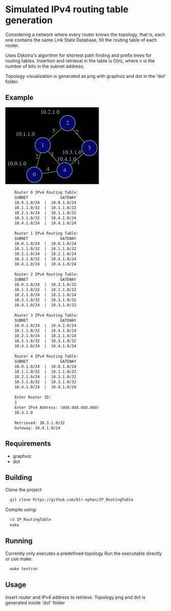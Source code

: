 
# Simulated IPv4 routing table generation

Considering a network where every router knows the topology, that is, each one contains the same Link State Database, fill the routing table of each router.

Uses Dijkstra's algorithm for shortest path finding and prefix trees for routing tables. Insertion and retrieval in the table is O(n), where n is the number of bits in the subnet address;

Topology visualization is generated as png with graphviz and dot in the 'dot' folder.


## Example

<img src='./misc/graph.png'>


```
    Router 0 IPv4 Routing Table:
    SUBNET              GATEWAY
    10.0.1.0/24  |  10.0.1.0/24
    10.1.1.0/32  |  10.1.1.0/32
    10.2.1.0/24  |  10.1.1.0/32
    10.3.1.0/32  |  10.4.1.0/24
    10.4.1.0/24  |  10.4.1.0/24

    Router 1 IPv4 Routing Table:
    SUBNET              GATEWAY
    10.0.1.0/24  |  10.0.1.0/24
    10.1.1.0/32  |  10.1.1.0/32
    10.2.1.0/24  |  10.2.1.0/24
    10.3.1.0/32  |  10.4.1.0/24
    10.4.1.0/24  |  10.4.1.0/24

    Router 2 IPv4 Routing Table:
    SUBNET              GATEWAY
    10.0.1.0/24  |  10.3.1.0/32
    10.1.1.0/32  |  10.1.1.0/32
    10.2.1.0/24  |  10.2.1.0/24
    10.3.1.0/32  |  10.3.1.0/32
    10.4.1.0/24  |  10.3.1.0/32

    Router 3 IPv4 Routing Table:
    SUBNET              GATEWAY
    10.0.1.0/24  |  10.4.1.0/24
    10.1.1.0/32  |  10.4.1.0/24
    10.2.1.0/24  |  10.2.1.0/24
    10.3.1.0/32  |  10.3.1.0/32
    10.4.1.0/24  |  10.4.1.0/24

    Router 4 IPv4 Routing Table:
    SUBNET              GATEWAY
    10.0.1.0/24  |  10.0.1.0/24
    10.1.1.0/32  |  10.1.1.0/32
    10.2.1.0/24  |  10.3.1.0/32
    10.3.1.0/32  |  10.3.1.0/32
    10.4.1.0/24  |  10.4.1.0/24

    Enter Router ID:
    1
    Enter IPv4 Address: (ddd.ddd.ddd.ddd)
    10.3.1.0

    Retrieved: 10.3.1.0/32
    Gateway: 10.4.1.0/24
```


## Requirements

- graphviz
- dot



## Building
Clone the project
```bash
  git clone https://github.com/blr-ophon/IP_RoutingTable
```
Compile using:

```bash
  cd IP_RoutingTable
  make
```
## Running

Currently only executes a predefined topology
Run the executable directly or use make:

```bash
  make testrun
```



## Usage

Insert router and IPv4 address to retrieve. Topology png and dot is generated inside 'dot' folder

